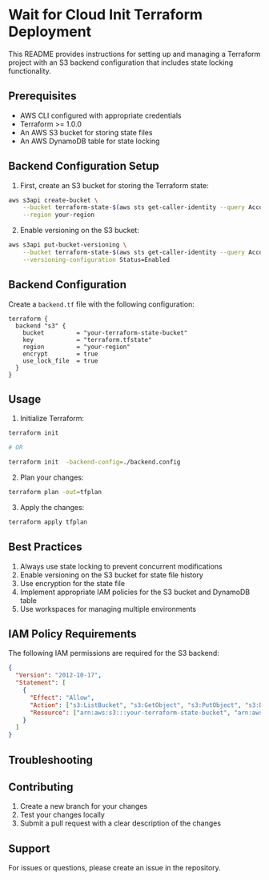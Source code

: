 # Wait for Cloud Init Terraform Deployment

This README provides instructions for setting up and managing a Terraform project with an S3 backend configuration that includes state locking functionality.

## Prerequisites

- AWS CLI configured with appropriate credentials
- Terraform >= 1.0.0
- An AWS S3 bucket for storing state files
- An AWS DynamoDB table for state locking

## Backend Configuration Setup

1. First, create an S3 bucket for storing the Terraform state:

```bash
aws s3api create-bucket \
    --bucket terraform-state-$(aws sts get-caller-identity --query Account --output text) \
    --region your-region
```

2. Enable versioning on the S3 bucket:

```bash
aws s3api put-bucket-versioning \
    --bucket terraform-state-$(aws sts get-caller-identity --query Account --output text) \
    --versioning-configuration Status=Enabled
```

## Backend Configuration

Create a `backend.tf` file with the following configuration:

```hcl
terraform {
  backend "s3" {
    bucket         = "your-terraform-state-bucket"
    key            = "terraform.tfstate"
    region         = "your-region"
    encrypt        = true
    use_lock_file  = true
  }
}
```

## Usage

1. Initialize Terraform:

```bash
terraform init

# OR

terraform init  -backend-config=./backend.config
```

2. Plan your changes:

```bash
terraform plan -out=tfplan
```

3. Apply the changes:

```bash
terraform apply tfplan
```

## Best Practices

1. Always use state locking to prevent concurrent modifications
2. Enable versioning on the S3 bucket for state file history
3. Use encryption for the state file
4. Implement appropriate IAM policies for the S3 bucket and DynamoDB table
5. Use workspaces for managing multiple environments

## IAM Policy Requirements

The following IAM permissions are required for the S3 backend:

```json
{
  "Version": "2012-10-17",
  "Statement": [
    {
      "Effect": "Allow",
      "Action": ["s3:ListBucket", "s3:GetObject", "s3:PutObject", "s3:DeleteObject"],
      "Resource": ["arn:aws:s3:::your-terraform-state-bucket", "arn:aws:s3:::your-terraform-state-bucket/*"]
    }
  ]
}
```

## Troubleshooting

## Contributing

1. Create a new branch for your changes
2. Test your changes locally
3. Submit a pull request with a clear description of the changes

## Support

For issues or questions, please create an issue in the repository.
